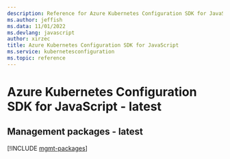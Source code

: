 ```yaml
---
description: Reference for Azure Kubernetes Configuration SDK for JavaScript
ms.author: jeffish
ms.data: 11/01/2022
ms.devlang: javascript
author: xirzec
title: Azure Kubernetes Configuration SDK for JavaScript
ms.service: kubernetesconfiguration
ms.topic: reference
---
```

# Azure Kubernetes Configuration SDK for JavaScript - latest

## Management packages - latest
[!INCLUDE [mgmt-packages](kubernetes-configuration-mgmt-index.md)]